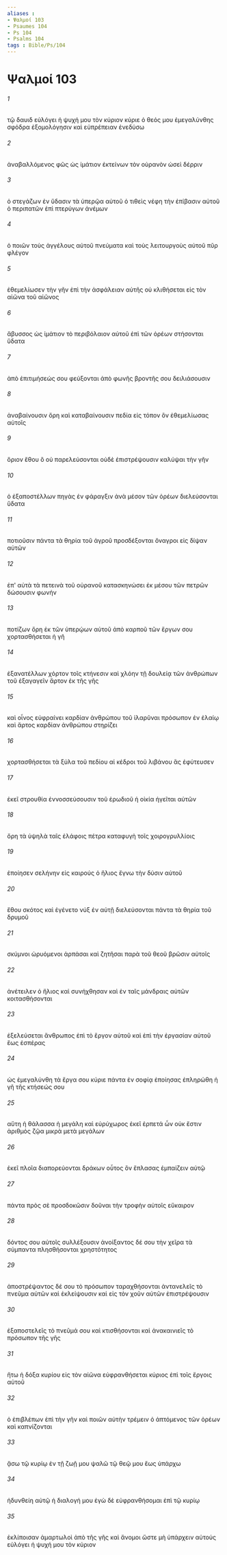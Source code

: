 ```yaml
---
aliases : 
- Ψαλμοί 103
- Psaumes 104
- Ps 104
- Psalms 104
tags : Bible/Ps/104
---
```


# Ψαλμοί 103

###### 1
τῷ δαυιδ εὐλόγει ἡ ψυχή μου τὸν κύριον κύριε ὁ θεός μου ἐμεγαλύνθης σφόδρα ἐξομολόγησιν καὶ εὐπρέπειαν ἐνεδύσω
###### 2
ἀναβαλλόμενος φῶς ὡς ἱμάτιον ἐκτείνων τὸν οὐρανὸν ὡσεὶ δέρριν
###### 3
ὁ στεγάζων ἐν ὕδασιν τὰ ὑπερῷα αὐτοῦ ὁ τιθεὶς νέφη τὴν ἐπίβασιν αὐτοῦ ὁ περιπατῶν ἐπὶ πτερύγων ἀνέμων
###### 4
ὁ ποιῶν τοὺς ἀγγέλους αὐτοῦ πνεύματα καὶ τοὺς λειτουργοὺς αὐτοῦ πῦρ φλέγον
###### 5
ἐθεμελίωσεν τὴν γῆν ἐπὶ τὴν ἀσφάλειαν αὐτῆς οὐ κλιθήσεται εἰς τὸν αἰῶνα τοῦ αἰῶνος
###### 6
ἄβυσσος ὡς ἱμάτιον τὸ περιβόλαιον αὐτοῦ ἐπὶ τῶν ὀρέων στήσονται ὕδατα
###### 7
ἀπὸ ἐπιτιμήσεώς σου φεύξονται ἀπὸ φωνῆς βροντῆς σου δειλιάσουσιν
###### 8
ἀναβαίνουσιν ὄρη καὶ καταβαίνουσιν πεδία εἰς τόπον ὃν ἐθεμελίωσας αὐτοῖς
###### 9
ὅριον ἔθου ὃ οὐ παρελεύσονται οὐδὲ ἐπιστρέψουσιν καλύψαι τὴν γῆν
###### 10
ὁ ἐξαποστέλλων πηγὰς ἐν φάραγξιν ἀνὰ μέσον τῶν ὀρέων διελεύσονται ὕδατα
###### 11
ποτιοῦσιν πάντα τὰ θηρία τοῦ ἀγροῦ προσδέξονται ὄναγροι εἰς δίψαν αὐτῶν
###### 12
ἐπ' αὐτὰ τὰ πετεινὰ τοῦ οὐρανοῦ κατασκηνώσει ἐκ μέσου τῶν πετρῶν δώσουσιν φωνήν
###### 13
ποτίζων ὄρη ἐκ τῶν ὑπερῴων αὐτοῦ ἀπὸ καρποῦ τῶν ἔργων σου χορτασθήσεται ἡ γῆ
###### 14
ἐξανατέλλων χόρτον τοῖς κτήνεσιν καὶ χλόην τῇ δουλείᾳ τῶν ἀνθρώπων τοῦ ἐξαγαγεῖν ἄρτον ἐκ τῆς γῆς
###### 15
καὶ οἶνος εὐφραίνει καρδίαν ἀνθρώπου τοῦ ἱλαρῦναι πρόσωπον ἐν ἐλαίῳ καὶ ἄρτος καρδίαν ἀνθρώπου στηρίζει
###### 16
χορτασθήσεται τὰ ξύλα τοῦ πεδίου αἱ κέδροι τοῦ λιβάνου ἃς ἐφύτευσεν
###### 17
ἐκεῖ στρουθία ἐννοσσεύσουσιν τοῦ ἐρωδιοῦ ἡ οἰκία ἡγεῖται αὐτῶν
###### 18
ὄρη τὰ ὑψηλὰ ταῖς ἐλάφοις πέτρα καταφυγὴ τοῖς χοιρογρυλλίοις
###### 19
ἐποίησεν σελήνην εἰς καιρούς ὁ ἥλιος ἔγνω τὴν δύσιν αὐτοῦ
###### 20
ἔθου σκότος καὶ ἐγένετο νύξ ἐν αὐτῇ διελεύσονται πάντα τὰ θηρία τοῦ δρυμοῦ
###### 21
σκύμνοι ὠρυόμενοι ἁρπάσαι καὶ ζητῆσαι παρὰ τοῦ θεοῦ βρῶσιν αὐτοῖς
###### 22
ἀνέτειλεν ὁ ἥλιος καὶ συνήχθησαν καὶ ἐν ταῖς μάνδραις αὐτῶν κοιτασθήσονται
###### 23
ἐξελεύσεται ἄνθρωπος ἐπὶ τὸ ἔργον αὐτοῦ καὶ ἐπὶ τὴν ἐργασίαν αὐτοῦ ἕως ἑσπέρας
###### 24
ὡς ἐμεγαλύνθη τὰ ἔργα σου κύριε πάντα ἐν σοφίᾳ ἐποίησας ἐπληρώθη ἡ γῆ τῆς κτήσεώς σου
###### 25
αὕτη ἡ θάλασσα ἡ μεγάλη καὶ εὐρύχωρος ἐκεῖ ἑρπετά ὧν οὐκ ἔστιν ἀριθμός ζῷα μικρὰ μετὰ μεγάλων
###### 26
ἐκεῖ πλοῖα διαπορεύονται δράκων οὗτος ὃν ἔπλασας ἐμπαίζειν αὐτῷ
###### 27
πάντα πρὸς σὲ προσδοκῶσιν δοῦναι τὴν τροφὴν αὐτοῖς εὔκαιρον
###### 28
δόντος σου αὐτοῖς συλλέξουσιν ἀνοίξαντος δέ σου τὴν χεῖρα τὰ σύμπαντα πλησθήσονται χρηστότητος
###### 29
ἀποστρέψαντος δέ σου τὸ πρόσωπον ταραχθήσονται ἀντανελεῖς τὸ πνεῦμα αὐτῶν καὶ ἐκλείψουσιν καὶ εἰς τὸν χοῦν αὐτῶν ἐπιστρέψουσιν
###### 30
ἐξαποστελεῖς τὸ πνεῦμά σου καὶ κτισθήσονται καὶ ἀνακαινιεῖς τὸ πρόσωπον τῆς γῆς
###### 31
ἤτω ἡ δόξα κυρίου εἰς τὸν αἰῶνα εὐφρανθήσεται κύριος ἐπὶ τοῖς ἔργοις αὐτοῦ
###### 32
ὁ ἐπιβλέπων ἐπὶ τὴν γῆν καὶ ποιῶν αὐτὴν τρέμειν ὁ ἁπτόμενος τῶν ὀρέων καὶ καπνίζονται
###### 33
ᾄσω τῷ κυρίῳ ἐν τῇ ζωῇ μου ψαλῶ τῷ θεῷ μου ἕως ὑπάρχω
###### 34
ἡδυνθείη αὐτῷ ἡ διαλογή μου ἐγὼ δὲ εὐφρανθήσομαι ἐπὶ τῷ κυρίῳ
###### 35
ἐκλίποισαν ἁμαρτωλοὶ ἀπὸ τῆς γῆς καὶ ἄνομοι ὥστε μὴ ὑπάρχειν αὐτούς εὐλόγει ἡ ψυχή μου τὸν κύριον

